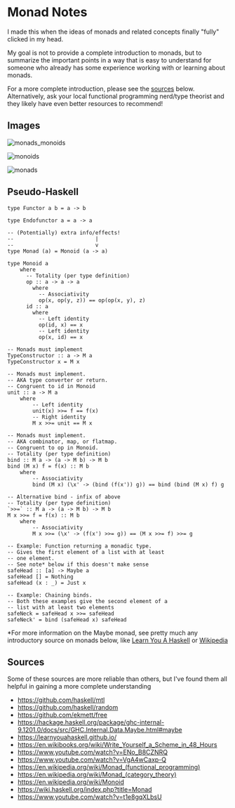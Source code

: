 # Monad Notes

I made this when the ideas of monads and related concepts finally "fully" clicked in my head.

My goal is not to provide a complete introduction to monads, but to summarize the
important points in a way that is easy to understand for someone who already has some
experience working with or learning about monads.

For a more complete introduction, please see the [sources](#Sources) below. Alternatively,
ask your local functional programming nerd/type theorist and they likely have even better
resources to recommend!

## Images

![monads_monoids](https://github.com/user-attachments/assets/77ddca7f-1223-44a8-b726-7ef3dc8b24f4)

![monoids](https://github.com/user-attachments/assets/9ba8ec53-e9f7-4800-b96c-3d78dfa0b802)

![monads](https://github.com/user-attachments/assets/efe6535a-d225-4bc8-b714-8b000566d91f)

## Pseudo-Haskell

    type Functor a b = a -> b

    type Endofunctor a = a -> a

    -- (Potentially) extra info/effects!
    --                          |
    --                          v  
    type Monad (a) = Monoid (a -> a)

    type Monoid a
        where
          -- Totality (per type definition)
          op :: a -> a -> a
            where
              -- Associativity
              op(x, op(y, z)) == op(op(x, y), z)
          id :: a
            where
              -- Left identity
              op(id, x) == x
              -- Left identity
              op(x, id) == x

    -- Monads must implement
    TypeConstructor :: a -> M a
    TypeConstructor x = M x

    -- Monads must implement.
    -- AKA type converter or return.
    -- Congruent to id in Monoid
    unit :: a -> M a
        where
            -- Left identity
            unit(x) >>= f == f(x)
            -- Right identity
            M x >>= unit == M x

    -- Monads must implement.
    -- AKA combinator, map, or flatmap.
    -- Congruent to op in Monoid.
    -- Totality (per type definition)   
    bind :: M a -> (a -> M b) -> M b
    bind (M x) f = f(x) :: M b
        where
            -- Associativity
            bind (M x) (\x' -> (bind (f(x')) g)) == bind (bind (M x) f) g

    -- Alternative bind - infix of above
    -- Totality (per type definition)   
    `>>=` :: M a -> (a -> M b) -> M b
    M x >>= f = f(x) :: M b
        where
            -- Associativity
            M x >>= (\x' -> (f(x') >>= g)) == (M x >>= f) >>= g
            
    -- Example: Function returning a monadic type.
    -- Gives the first element of a list with at least
    -- one element.
    -- See note* below if this doesn't make sense
    safeHead :: [a] -> Maybe a
    safeHead [] = Nothing
    safeHead (x : _) = Just x

    -- Example: Chaining binds.
    -- Both these examples give the second element of a 
    -- list with at least two elements
    safeNeck = safeHead x >>= safeHead
    safeNeck' = bind (safeHead x) safeHead

*For more information on the Maybe monad, see pretty much any introductory source on monads below, like [Learn You A Haskell](https://learnyouahaskell.github.io/a-fistful-of-monads.html#getting-our-feet-wet-with-maybe) or [Wikipedia](https://en.wikipedia.org/wiki/Monad_(functional_programming)#Overview)

## Sources

Some of these sources are more reliable than others, but I've found them all helpful in gaining a more complete understanding

- https://github.com/haskell/mtl
- https://github.com/haskell/random
- https://github.com/ekmett/free
- https://hackage.haskell.org/package/ghc-internal-9.1201.0/docs/src/GHC.Internal.Data.Maybe.html#maybe
- https://learnyouahaskell.github.io/
- https://en.wikibooks.org/wiki/Write_Yourself_a_Scheme_in_48_Hours
- https://www.youtube.com/watch?v=ENo_B8CZNRQ
- https://www.youtube.com/watch?v=VgA4wCaxp-Q
- https://en.wikipedia.org/wiki/Monad_(functional_programming)
- https://en.wikipedia.org/wiki/Monad_(category_theory)
- https://en.wikipedia.org/wiki/Monoid
- https://wiki.haskell.org/index.php?title=Monad
- https://www.youtube.com/watch?v=t1e8gqXLbsU
